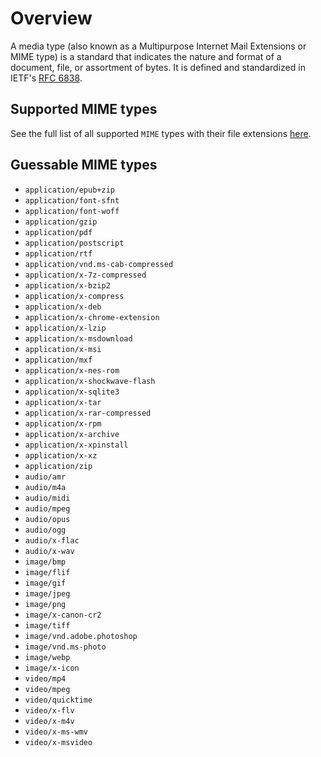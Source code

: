 # Overview

A media type (also known as a Multipurpose Internet Mail Extensions or MIME type) is a standard that indicates the nature and format of a document, file,
or assortment of bytes. It is defined and standardized in IETF's [RFC 6838](https://tools.ietf.org/html/rfc6838).

## Supported MIME types

See the full list of all supported `MIME` types with their file extensions [here](https://github.com/chaqmoq/mime/blob/master/Sources/MIME/Map.swift).

## Guessable MIME types

- `application/epub+zip`
- `application/font-sfnt`
- `application/font-woff`
- `application/gzip`
- `application/pdf`
- `application/postscript`
- `application/rtf`
- `application/vnd.ms-cab-compressed`
- `application/x-7z-compressed`
- `application/x-bzip2`
- `application/x-compress`
- `application/x-deb`
- `application/x-chrome-extension`
- `application/x-lzip`
- `application/x-msdownload`
- `application/x-msi`
- `application/mxf`
- `application/x-nes-rom`
- `application/x-shockwave-flash`
- `application/x-sqlite3`
- `application/x-tar`
- `application/x-rar-compressed`
- `application/x-rpm`
- `application/x-archive`
- `application/x-xpinstall`
- `application/x-xz`
- `application/zip`
- `audio/amr`
- `audio/m4a`
- `audio/midi`
- `audio/mpeg`
- `audio/opus`
- `audio/ogg`
- `audio/x-flac`
- `audio/x-wav`
- `image/bmp`
- `image/flif`
- `image/gif`
- `image/jpeg`
- `image/png`
- `image/x-canon-cr2`
- `image/tiff`
- `image/vnd.adobe.photoshop`
- `image/vnd.ms-photo`
- `image/webp`
- `image/x-icon`
- `video/mp4`
- `video/mpeg`
- `video/quicktime`
- `video/x-flv`
- `video/x-m4v`
- `video/x-ms-wmv`
- `video/x-msvideo`
